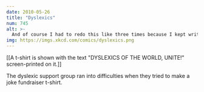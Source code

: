 ```yaml
---
date: 2010-05-26
title: "Dyslexics"
num: 745
alt: >-
  And of course I had to redo this like three times because I kept writing 'UNTIE'; I kept doing 'doing 'doing it wrong' wrong' wrong.
img: https://imgs.xkcd.com/comics/dyslexics.png
---
```

[[A t-shirt is shown with the text "DYSLEXICS OF THE WORLD, UNITE!" screen-printed on it.]]

The dyslexic support group ran into difficulties when they tried to make a joke fundraiser t-shirt.

